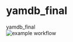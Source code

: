 # yamdb_final
yamdb_final<br>
![example workflow](https://github.com/sammirabyan/yamdb_final/actions/workflows/yamdb_workflow.yml/badge.svg)
